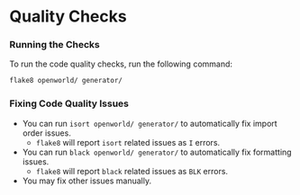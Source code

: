 # Quality Checks

### Running the Checks

To run the code quality checks, run the following command:

```bash
flake8 openworld/ generator/
```

### Fixing Code Quality Issues

- You can run `isort openworld/ generator/` to automatically fix import order issues.
    - `flake8` will report `isort` related issues as `I` errors.
- You can run `black openworld/ generator/` to automatically fix formatting issues.
    - `flake8` will report `black` related issues as `BLK` errors.
- You may fix other issues manually.
